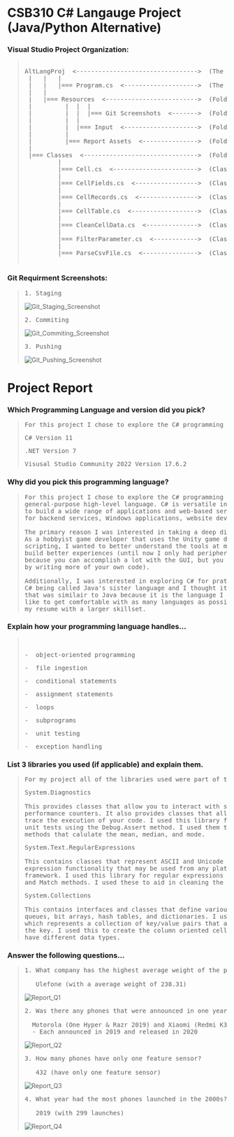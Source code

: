 # CSB310 C# Langauge Project (Java/Python Alternative)

### Visual Studio Project Organization:
> <pre>
>  
> AltLangProj  <--------------------------------->  (The Visual Studio Project)  
>  |   |   |  
>  |   |   |=== Program.cs  <-------------------->  (The Main Program Driver)  
>  |   |  
>  |   |=== Resources  <------------------------->  (Folder Containing Project Resources)  
>  |         |  |  |
>  |         |  |  |=== Git Screenshots  <------->  (Folder Containing Required Git Screenshots)  
>  |         |  |  
>  |         |  |=== Input  <-------------------->  (Folder Containing Input csv Files)  
>  |         |  
>  |         |=== Report Assets  <--------------->  (Folder Containing Screenshots for Report)  
>  |  
>  |=== Classes  <------------------------------->  (Folder Containing the Classes for the Project)
>          |  
>          |=== Cell.cs  <----------------------->  (Class representing one cell record)  
>          |  
>          |=== CellFields.cs  <----------------->  (Class representing a column oriented table)  
>          |  
>          |=== CellRecords.cs  <---------------->  (Class representing a row oriented table)  
>          |  
>          |=== CellTable.cs  <------------------>  (Class where I implemented my additional methods)
>          |  
>          |=== CleanCellData.cs  <-------------->  (Class to clean cell data)  
>          |  
>          |=== FilterParameter.cs  <------------>  (Class to filter results)  
>          |  
>          |=== ParseCsvFile.cs  <--------------->  (Class to parse csv file)  
>  
> </pre>

### Git Requirment Screenshots:
> <pre>
> 1. Staging
> </pre>
> ![Git_Staging_Screenshot](https://github.com/twopercentjazz/CSB310_AltLangProj/assets/49768882/7174de4b-62c7-45eb-971f-0cc1239611a6)
> <pre>
> 2. Commiting
> </pre>
> ![Git_Commiting_Screenshot](https://github.com/twopercentjazz/CSB310_AltLangProj/assets/49768882/cbf1d54b-78af-45f3-8e02-042f0bda1e4b)
> <pre>
> 3. Pushing
> </pre>
> ![Git_Pushing_Screenshot](https://github.com/twopercentjazz/CSB310_AltLangProj/assets/49768882/bb20bcdc-ebd2-4d12-992c-36c0c47ca2f6)

# Project Report

### Which Programming Language and version did you pick?
> <pre>
> For this project I chose to explore the C# programming language using the Visual Studio IDE. 
> </pre>
> <pre>
> C# Version 11
> </pre>
> <pre>
> .NET Version 7
> </pre>
> <pre>
> Visusal Studio Community 2022 Version 17.6.2
> </pre>

### Why did you pick this programming language?
> <pre>
> For this project I chose to explore the C# programming language because it is a widely used 
> general-purpose high-level language. C# is versatile in the industry and it is used today 
> to build a wide range of applications and web-based services. For example, C# is commonly used 
> for backend services, Windows applications, website development, and game development. 
>
> The primary reason I was interested in taking a deep dive into C# was for game development.
> As a hobbyist game developer that uses the Unity game development engine, which uses C# for
> scripting, I wanted to better understand the tools at my disposal and step up my game to 
> build better experiences (until now I only had peripheral experience with the language 
> because you can accomplish a lot with the GUI, but you can better customize an experience
> by writing more of your own code). 
>
> Additionally, I was interested in exploring C# for pratical reasons. To elaborate, I've heard 
> C# being called Java's sister language and I thought it would be useful to learn a language 
> that was similair to Java because it is the language I am most familair with, and I would
> like to get comfortable with as many languages as possible before schools over, as to pad
> my resume with a larger skillset. 
> </pre>

### Explain how your programming language handles...
> <pre>
> 
> </pre>
> <pre>
> -  object-oriented programming
> </pre>
> <pre>
> -  file ingestion
> </pre>
> <pre>
> -  conditional statements
> </pre>
> <pre>
> -  assignment statements
> </pre>
> <pre>
> -  loops
> </pre>
> <pre>
> -  subprograms
> </pre>
> <pre>
> -  unit testing
> </pre>
> <pre>
> -  exception handling
> </pre>

### List 3 libraries you used (if applicable) and explain them. 
> <pre>
> For my project all of the libraries used were part of the System namespace.
> </pre>
> <pre>
> System.Diagnostics
>
> This provides classes that allow you to interact with system processes, event logs, and
> performance counters. It also provides classes that allow you to debug you application and
> trace the execution of your code. I used this library for the latter reason so I could write
> unit tests using the Debug.Assert method. I used them to test the functionality of my analytic
> methods that calulate the mean, median, and mode.
> </pre>
> <pre>
> System.Text.RegularExpressions
>
> This contains classes that represent ASCII and Unicode character encodings. It provides regular
> expression functionality that may be used from any platform or language that runs within the .NET
> framework. I used this library for regular expressions by using the Regex class and the Replace 
> and Match methods. I used these to aid in cleaning the data that was parsed from the csv file. 
> </pre>
> <pre>
> System.Collections
>
> This contains interfaces and classes that define various collections of objects, such as lists,
> queues, bit arrays, hash tables, and dictionaries. I used this library for the Hashtable class,
> which represents a collection of key/value pairs that are organized based on the hash code of 
> the key. I used this to create the column oriented cell table because the values are allowed to
> have different data types.
> </pre>

### Answer the following questions...
> <pre>
> 1. What company has the highest average weight of the phone body?
> 
>    Ulefone (with a average weight of 238.31)
> </pre>
> ![Report_Q1](https://github.com/twopercentjazz/CSB310_AltLangProj/assets/49768882/d8ebc3f1-bb4c-4939-b3a1-0b8267897da1)
> <pre>
> 2. Was there any phones that were announced in one year and released in another? 
>
>   Motorola (One Hyper & Razr 2019) and Xiaomi (Redmi K30 5G & Mi Mix Alpha)
>   - Each announced in 2019 and released in 2020
> </pre>
> ![Report_Q2](https://github.com/twopercentjazz/CSB310_AltLangProj/assets/49768882/c501d777-5c9a-4117-93ce-acb63fefd3e3)
> <pre>
> 3. How many phones have only one feature sensor?
>
>    432 (have only one feature sensor)
> </pre>
> ![Report_Q3](https://github.com/twopercentjazz/CSB310_AltLangProj/assets/49768882/7959a91f-68fe-45b1-b086-0cfb8c289371)
> <pre>
> 4. What year had the most phones launched in the 2000s?
>
>    2019 (with 299 launches)
> </pre>
> ![Report_Q4](https://github.com/twopercentjazz/CSB310_AltLangProj/assets/49768882/48a1f099-6aa5-4c9b-9d4f-defef13f7a09)



